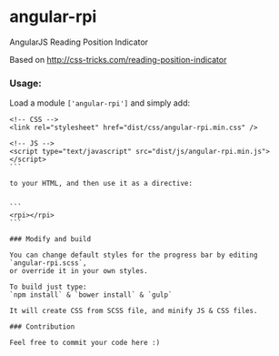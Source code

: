 angular-rpi
===========

AngularJS Reading Position Indicator

Based on http://css-tricks.com/reading-position-indicator

### Usage:

Load a module `['angular-rpi']`
and simply add:

````
<!-- CSS -->
<link rel="stylesheet" href="dist/css/angular-rpi.min.css" />

<!-- JS -->
<script type="text/javascript" src="dist/js/angular-rpi.min.js"></script>
```

to your HTML, and then use it as a directive:


```
<rpi></rpi>
```

### Modify and build

You can change default styles for the progress bar by editing `angular-rpi.scss`,
or override it in your own styles.

To build just type:
`npm install` & `bower install` & `gulp`

It will create CSS from SCSS file, and minify JS & CSS files.

### Contribution

Feel free to commit your code here :)
